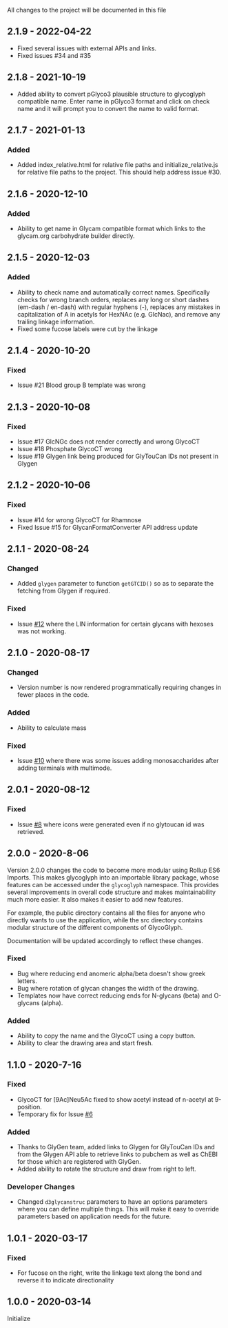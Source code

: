 All changes to the project will be documented in this file
## 2.1.9 - 2022-04-22
- Fixed several issues with external APIs and links.
- Fixed issues #34 and #35

## 2.1.8 - 2021-10-19
- Added ability to convert pGlyco3 plausible structure to glycoglyph compatible name. Enter name in pGlyco3 format and click on check name and it will prompt you to convert the name to valid format.

## 2.1.7 - 2021-01-13
### Added
- Added index_relative.html for relative file paths and initialize_relative.js for relative file paths to the project. This should help address issue #30.

## 2.1.6 - 2020-12-10
### Added
- Ability to get name in Glycam compatible format which links to the glycam.org carbohydrate builder directly.

## 2.1.5 - 2020-12-03
### Added
- Ability to check name and automatically correct names. Specifically checks for wrong branch orders, replaces any long or short dashes (em-dash / en-dash) with regular hyphens (-), replaces any mistakes in capitalization of A in acetyls for HexNAc (e.g. GlcNac), and remove any trailing linkage information.
- Fixed some fucose labels were cut by the linkage
## 2.1.4 - 2020-10-20
### Fixed
- Issue #21 Blood group B template was wrong

## 2.1.3 - 2020-10-08

### Fixed
- Issue #17 GlcNGc does not render correctly and wrong GlycoCT
- Issue #18 Phosphate GlycoCT wrong
- Issue #19 Glygen link being produced for GlyTouCan IDs not present in Glygen

## 2.1.2 - 2020-10-06

### Fixed
- Issue #14 for wrong GlycoCT for Rhamnose
- Fixed Issue #15 for GlycanFormatConverter API address update 


## 2.1.1 - 2020-08-24

### Changed
- Added `glygen` parameter to function `getGTCID()` so as to separate the fetching from Glygen if required.

### Fixed 
- Issue [#12](https://github.com/akulmehta/GlycoGlyphPublic/issues/12) where the LIN information for certain glycans with hexoses was not working.


## 2.1.0 - 2020-08-17

### Changed
- Version number is now rendered programmatically requiring changes in fewer places in the code.

### Added
- Ability to calculate mass

### Fixed
- Issue [#10](https://github.com/akulmehta/GlycoGlyphPublic/issues/10) where there was some issues adding monosaccharides after adding terminals with multimode.


## 2.0.1 - 2020-08-12

### Fixed
- Issue [#8](https://github.com/akulmehta/GlycoGlyphPublic/issues/8) where icons were generated even if no glytoucan id was retrieved.

## 2.0.0 - 2020-8-06

Version 2.0.0 changes the code to become more modular using Rollup ES6 Imports. This makes glycoglyph into an importable library package, whose features can be accessed under the `glycoglyph` namespace. This provides several improvements in overall code structure and makes maintainability much more easier. It also makes it easier to add new features. 

For example, the public directory contains all the files for anyone who directly wants to use the application, while the src directory contains modular structure of the different components of GlycoGlyph.

Documentation will be updated accordingly to reflect these changes.

### Fixed
- Bug where reducing end anomeric alpha/beta doesn't show greek letters.
- Bug where rotation of glycan changes the width of the drawing.
- Templates now have correct reducing ends for N-glycans (beta) and O-glycans (alpha).

### Added 
- Ability to copy the name and the GlycoCT using a copy button.
- Ability to clear the drawing area and start fresh.

## 1.1.0 - 2020-7-16

### Fixed

- GlycoCT for [9Ac]Neu5Ac fixed to show acetyl instead of n-acetyl at 9-position.
- Temporary fix for Issue [#6](https://github.com/akulmehta/GlycoGlyphPublic/issues/6)

### Added

- Thanks to GlyGen team, added links to Glygen for GlyTouCan IDs and from the Glygen API able to retrieve links to pubchem as well as ChEBI for those which are registered with GlyGen.
- Added ability to rotate the structure and draw from right to left.

### Developer Changes

- Changed `d3glycanstruc` parameters to have an options parameters where you can define multiple things. This will make it easy to override parameters based on application needs for the future.


## 1.0.1 - 2020-03-17

### Fixed

- For fucose on the right, write the linkage text along the bond and reverse it to indicate directionality

## 1.0.0 - 2020-03-14

Initialize

